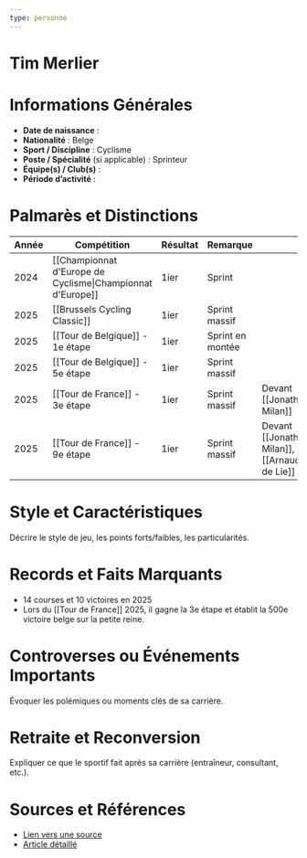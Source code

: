 ```yaml
---
type: personne
---
```


# Tim Merlier

# Informations Générales
- **Date de naissance** :  
- **Nationalité** :  Belge
- **Sport / Discipline** : Cyclisme 
- **Poste / Spécialité** (si applicable) :  Sprinteur
- **Équipe(s) / Club(s)** :  
- **Période d’activité** :  

# Palmarès et Distinctions
| Année | Compétition                                                | Résultat | Remarque         |                                              |
| ----- | ---------------------------------------------------------- | -------- | ---------------- | -------------------------------------------- |
| 2024  | [[Championnat d'Europe de Cyclisme\|Championnat d'Europe]] | 1ier     | Sprint           |                                              |
| 2025  | [[Brussels Cycling Classic]]                               | 1ier     | Sprint massif    |                                              |
| 2025  | [[Tour de Belgique]] - 1e étape                            | 1ier     | Sprint en montée |                                              |
| 2025  | [[Tour de Belgique]] - 5e étape                            | 1ier     | Sprint massif    |                                              |
| 2025  | [[Tour de France]] - 3e étape                              | 1ier     | Sprint massif    | Devant [[Jonathan Milan]]                    |
| 2025  | [[Tour de France]] - 9e étape                              | 1ier     | Sprint massif    | Devant [[Jonathan Milan]], [[Arnaud de Lie]] |

# Style et Caractéristiques
Décrire le style de jeu, les points forts/faibles, les particularités.

# Records et Faits Marquants
- 14 courses et 10 victoires en 2025
- Lors du [[Tour de France]] 2025, il gagne la 3e étape et établit la 500e victoire belge sur la petite reine.

# Controverses ou Événements Importants
Évoquer les polémiques ou moments clés de sa carrière.

# Retraite et Reconversion
Expliquer ce que le sportif fait après sa carrière (entraîneur, consultant, etc.).

# Sources et Références
- [Lien vers une source](#)
- [Article détaillé](#)
